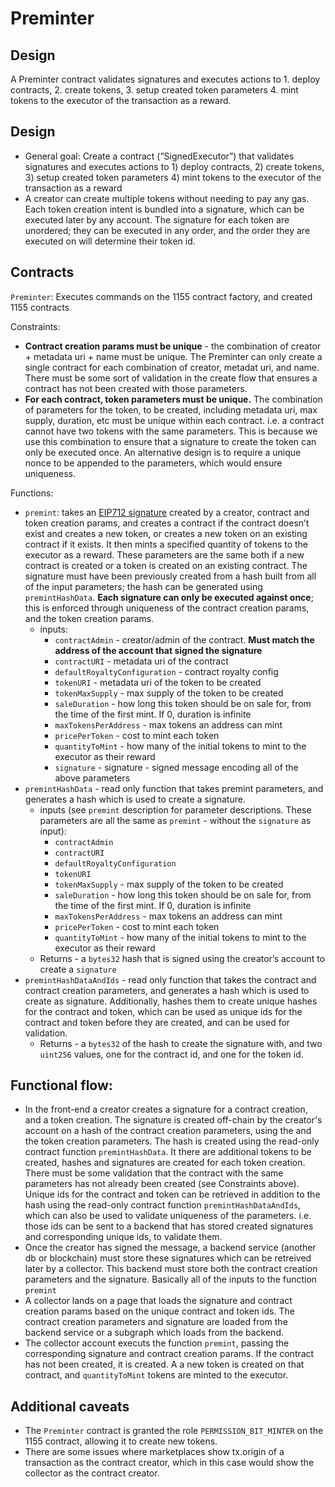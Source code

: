 # Preminter

## Design

A Preminter contract validates signatures and executes actions to 1. deploy contracts, 2. create tokens, 3. setup created token parameters 
4. mint tokens to the executor of the transaction as a reward. 

## Design

- General goal: Create a contract (”SignedExecutor”) that validates signatures and executes actions to 1) deploy contracts, 2) create tokens, 3) setup created token parameters 4) mint tokens to the executor of the transaction as a reward
- A creator can create multiple tokens without needing to pay any gas.  Each token creation intent is bundled into a signature, which can be executed later by any account.  The signature for each token are unordered; they can be executed in any order, and the order they are executed on will determine their token id.
## Contracts

`Preminter`: Executes commands on the 1155 contract factory, and created 1155 contracts

Constraints:
  * **Contract creation params must be unique**  - the combination of creator + metadata uri + name must be unique.   The Preminter can only create a single contract for each combination of creator, metadat uri, and name.  There must be some sort of validation in the create flow that ensures a contract has not been created with those parameters.
  * **For each contract, token parameters must be unique.** The combination of parameters for the token, to be created, including metadata uri, max supply, duration, etc must be unique within each contract.  i.e. a contract cannot have two tokens with the same parameters.  This is because we use this combination to ensure that a signature to create the token can only be executed once.  An alternative design is to require a unique nonce to be appended to the parameters, which would ensure uniqueness.

Functions:
  * `premint`: takes an [EIP712 signature](https://eips.ethereum.org/EIPS/eip-712) created by a creator, contract and token creation params, and creates a contract if the contract doesn’t exist and creates a new token, or creates a new token on an existing contract if it exists.  It then mints a specified quantity of tokens to the executor as a reward.   These parameters are the same both if a new contract is created or a token is created on an existing contract.  The signature must have been previously created from a hash built from all of the input parameters; the hash can be generated using `premintHashData`.  **Each signature can only be executed against once**; this is enforced through uniqueness of the contract creation params, and the token creation params.
    * inputs:
      * `contractAdmin` - creator/admin of the contract.  **Must match the address of the account that signed the signature**
      * `contractURI` - metadata uri of the contract
      * `defaultRoyaltyConfiguration` - contract royalty config
      * `tokenURI` - metadata uri of the token to be created
      * `tokenMaxSupply` - max supply of the token to be created
      * `saleDuration` - how long this token should be on sale for, from the time of the first mint.  If 0, duration is infinite
      * `maxTokensPerAddress` - max tokens an address can mint
      * `pricePerToken` - cost to mint each token
      * `quantityToMint` - how many of the initial tokens to mint to the executor as their reward
      * `signature` - signature  - signed message encoding all of the above parameters
  * `premintHashData` - read only function that takes premint parameters, and generates a hash which is used to create a signature.
      * inputs (see `premint` description for parameter descriptions.  These parameters are all the same as `premint` - without the `signature` as input):
        * `contractAdmin`
        * `contractURI`
        * `defaultRoyaltyConfiguration`
        * `tokenURI`
        * `tokenMaxSupply` - max supply of the token to be created
        * `saleDuration` - how long this token should be on sale for, from the time of the first mint.  If 0, duration is infinite
        * `maxTokensPerAddress` - max tokens an address can mint
        * `pricePerToken` - cost to mint each token
        * `quantityToMint` - how many of the initial tokens to mint to the executor as their reward
      * Returns - a `bytes32` hash that is signed using the creator’s account to create a `signature`
  * `premintHashDataAndIds` - read only function that takes the contract and contract creation parameters, and generates a hash which is used to create as signature.  Additionally, hashes them to create unique hashes for the contract and token, which can be used as unique ids for the contract and token before they are created, and can be used for validation.
    * Returns - a `bytes32` of the hash to create the signature with, and two `uint256` values, one for the contract id, and one for the token id.

## Functional flow:

* In the front-end a creator creates a signature for a contract creation, and a token creation.  The signature is created off-chain by the creator's account on a hash of the contract creation parameters, using the and the token creation parameters. The hash is created using the read-only contract function `premintHashData`.  It there are additional tokens to be created, hashes and signatures are created for each token creation. There must be some validation that the contract with the same parameters has not already been created (see Constraints above).  Unique ids for the contract and token can be retrieved in addition to the hash using the read-only contract function `premintHashDataAndIds`, which can also be used to validate uniqueness of the parameters.  i.e. those ids can be sent to a backend that has stored created signatures and corresponding unique ids, to validate them.
* Once the creator has signed the message, a backend service (another db or blockchain) must store these signatures which can be retreived later by a collector.  This backend must store both the contract creation parameters and the signature.  Basically all of the inputs to the function `premint`
* A collector lands on a page that loads the signature and contract creation params based on the unique contract and token ids.  The contract creation parameters and signature are loaded from the backend service or a subgraph which loads from the backend.
* The collector account executs the function `premint`, passing the corresponding signature and contract creation params.  If the contract has not been created, it is created.  A a new token is created on that contract, and `quantityToMint` tokens are minted to the executor.

## Additional caveats

* The `Preminter` contract is granted the role `PERMISSION_BIT_MINTER` on the 1155 contract, allowing it to create new tokens. 
* There are some issues where marketplaces show tx.origin of a transaction as the contract creator, which in this case would show the collector as the contract creator.
